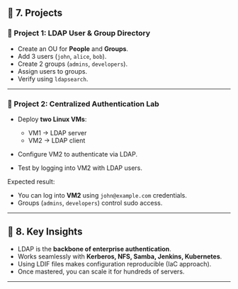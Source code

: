 
## 🔹 7. Projects

### 🧪 Project 1: LDAP User & Group Directory

* Create an OU for **People** and **Groups**.
* Add 3 users (`john`, `alice`, `bob`).
* Create 2 groups (`admins`, `developers`).
* Assign users to groups.
* Verify using `ldapsearch`.

---

### 🧪 Project 2: Centralized Authentication Lab

* Deploy **two Linux VMs**:

  * VM1 → LDAP server
  * VM2 → LDAP client
* Configure VM2 to authenticate via LDAP.
* Test by logging into VM2 with LDAP users.

Expected result:

* You can log into **VM2** using `john@example.com` credentials.
* Groups (`admins`, `developers`) control sudo access.

---

## 🔹 8. Key Insights

* LDAP is the **backbone of enterprise authentication**.
* Works seamlessly with **Kerberos, NFS, Samba, Jenkins, Kubernetes**.
* Using LDIF files makes configuration reproducible (IaC approach).
* Once mastered, you can scale it for hundreds of servers.

---

